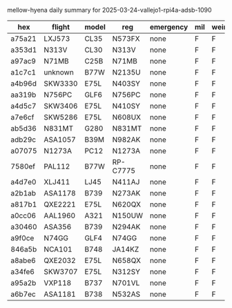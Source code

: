 mellow-hyena daily summary for 2025-03-24-vallejo1-rpi4a-adsb-1090

|hex|flight|model|reg|emergency|mil|weirdo|
|--|--|--|--|--|--|--|
|a75a21|LXJ573|CL35|N573FX|none|F|F|
|a353d1|N313V|CL30|N313V|none|F|F|
|a97ac9|N71MB|C25B|N71MB|none|F|F|
|a1c7c1|unknown|B77W|N2135U|none|F|F|
|a4b96d|SKW3330|E75L|N403SY|none|F|F|
|aa319b|N756PC|GLF6|N756PC|none|F|F|
|a4d5c7|SKW3406|E75L|N410SY|none|F|F|
|a7e6cf|SKW5286|E75L|N608UX|none|F|F|
|ab5d36|N831MT|G280|N831MT|none|F|F|
|adb29c|ASA1057|B39M|N982AK|none|F|F|
|a07075|N1273A|PC12|N1273A|none|F|F|
|7580ef|PAL112|B77W|RP-C7775|none|F|F|
|a4d7e0|XLJ411|LJ45|N411AJ|none|F|F|
|a2b1ab|ASA1178|B739|N273AK|none|F|F|
|a817b1|QXE2221|E75L|N620QX|none|F|F|
|a0cc06|AAL1960|A321|N150UW|none|F|F|
|a30460|ASA356|B739|N294AK|none|F|F|
|a9f0ce|N74GG|GLF4|N74GG|none|F|F|
|846a5b|NCA101|B748|JA14KZ|none|F|F|
|a8abe6|QXE2032|E75L|N658QX|none|F|F|
|a34fe6|SKW3707|E75L|N312SY|none|F|F|
|a95a2b|VXP118|B737|N701VL|none|F|F|
|a6b7ec|ASA1181|B738|N532AS|none|F|F|
